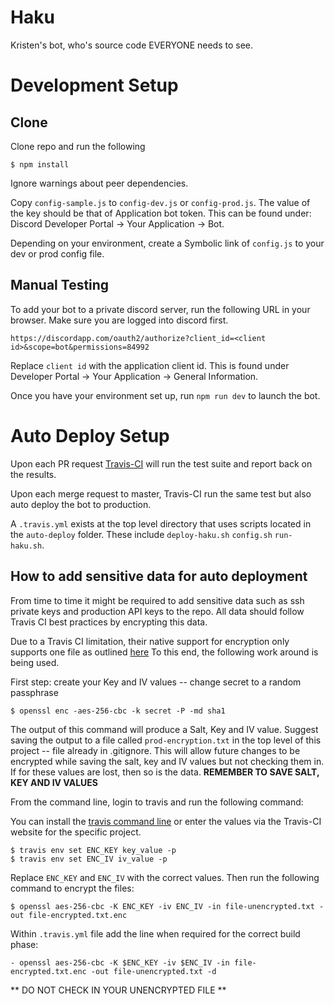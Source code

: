 # Haku

Kristen's bot, who's source code EVERYONE needs to see.

# Development Setup

## Clone

Clone repo and run the following

```
$ npm install
```

Ignore warnings about peer dependencies.

Copy `config-sample.js` to `config-dev.js` or `config-prod.js`. The
value of the key should be that of Application bot token. This can
be found under: Discord Developer Portal -> Your Application -> Bot.

Depending on your environment, create a Symbolic link of `config.js`
to your dev or prod config file.

## Manual Testing

To add your bot to a private discord server, run the following URL
in your browser. Make sure you are logged into discord first.

```
https://discordapp.com/oauth2/authorize?client_id=<client id>&scope=bot&permissions=84992
```

Replace `client id` with the application client id. This is found under
Developer Portal -> Your Application -> General Information.

Once you have your environment set up, run `npm run dev` to launch the
bot.

# Auto Deploy Setup

Upon each PR request [Travis-CI](https://travis-ci.org) will run the
test suite and report back on the results.

Upon each merge request to master, Travis-CI run the same test but also
auto deploy the bot to production.

A `.travis.yml` exists at the top level directory that uses scripts
located in the `auto-deploy` folder. These include `deploy-haku.sh`
`config.sh` `run-haku.sh`.

## How to add sensitive data for auto deployment

From time to time it might be required to add sensitive data such as
ssh private keys and production API keys to the repo. All data should
follow Travis CI best practices by encrypting this data.

Due to a Travis CI limitation, their native support for encryption only
supports one file as outlined [here](https://github.com/travis-ci/travis.rb/issues/627)
To this end, the following work around is being used.


First step: create your Key and IV values -- change secret to a random
passphrase

```
$ openssl enc -aes-256-cbc -k secret -P -md sha1
```

The output of this command will produce a Salt, Key and IV value.
Suggest saving the output to a file called `prod-encryption.txt` in
the top level of this project -- file already in .gitignore. This will
allow future changes to be encrypted while saving the salt, key and
IV values but not checking them in. If for these values are lost, then
so is the data. **REMEMBER TO SAVE SALT, KEY AND IV VALUES**

From the command line, login to travis and run the following command:

You can install the
[travis command line](https://github.com/travis-ci/travis.rb#readme) or
enter the values via the Travis-CI website for the specific project.

```
$ travis env set ENC_KEY key_value -p
$ travis env set ENC_IV iv_value -p
```

Replace `ENC_KEY` and `ENC_IV` with the correct values. Then run the
following command to encrypt the files:

```
$ openssl aes-256-cbc -K ENC_KEY -iv ENC_IV -in file-unencrypted.txt -out file-encrypted.txt.enc
```

Within `.travis.yml` file add the line when required for the correct
build phase:

```
- openssl aes-256-cbc -K $ENC_KEY -iv $ENC_IV -in file-encrypted.txt.enc -out file-unencrypted.txt -d
```

** DO NOT CHECK IN YOUR UNENCRYPTED FILE **
